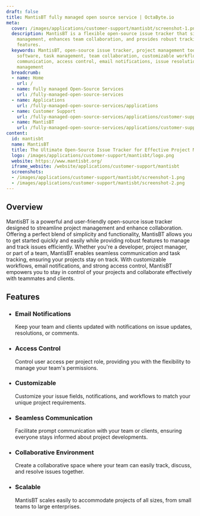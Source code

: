 ```yaml
---
draft: false
title: MantisBT fully managed open source service | OctaByte.io
meta:
  cover: /images/applications/customer-support/mantisbt/screenshot-1.png
  description: MantisBT is a flexible open-source issue tracker that simplifies project
    management, enhances team collaboration, and provides robust tracking and reporting
    features.
  keywords: MantisBT, open-source issue tracker, project management tool, issue tracking
    software, task management, team collaboration, customizable workflows, project
    communication, access control, email notifications, issue resolution, agile project
    management
  breadcrumb:
  - name: Home
    url: /
  - name: Fully managed Open-Source Services
    url: /fully-managed-open-source-services
  - name: Applications
    url: /fully-managed-open-source-services/applications
  - name: Customer Support
    url: /fully-managed-open-source-services/applications/customer-support
  - name: MantisBT
    url: /fully-managed-open-source-services/applications/customer-support/mantisbt
content:
  id: mantisbt
  name: MantisBT
  title: The Ultimate Open-Source Issue Tracker for Effective Project Management
  logo: /images/applications/customer-support/mantisbt/logo.png
  website: https://www.mantisbt.org/
  iframe_website: /website/applications/customer-support/mantisbt
  screenshots:
  - /images/applications/customer-support/mantisbt/screenshot-1.png
  - /images/applications/customer-support/mantisbt/screenshot-2.png
---
```


## Overview

MantisBT is a powerful and user-friendly open-source issue tracker designed to streamline project management and enhance collaboration. Offering a perfect blend of simplicity and functionality, MantisBT allows you to get started quickly and easily while providing robust features to manage and track issues efficiently. Whether you're a developer, project manager, or part of a team, MantisBT enables seamless communication and task tracking, ensuring your projects stay on track. With customizable workflows, email notifications, and strong access control, MantisBT empowers you to stay in control of your projects and collaborate effectively with teammates and clients.

## Features

- ### Email Notifications

  Keep your team and clients updated with notifications on issue updates, resolutions, or comments.

- ### Access Control

  Control user access per project role, providing you with the flexibility to manage your team's permissions.

- ### Customizable

  Customize your issue fields, notifications, and workflows to match your unique project requirements.

- ### Seamless Communication

  Facilitate prompt communication with your team or clients, ensuring everyone stays informed about project developments.

- ### Collaborative Environment

  Create a collaborative space where your team can easily track, discuss, and resolve issues together.

- ### Scalable

  MantisBT scales easily to accommodate projects of all sizes, from small teams to large enterprises.